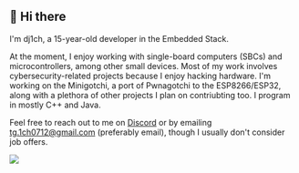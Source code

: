 <h2>👋 Hi there</h2>

<!--
<h3>15 y/o Embedded Stack Developer</h3>
-->

I'm dj1ch, a 15-year-old developer in the Embedded Stack. 

At the moment, I enjoy working with single-board computers (SBCs) and microcontrollers, among other small devices. Most of my work involves cybersecurity-related projects because I enjoy hacking hardware. I'm working on the Minigotchi, a port of Pwnagotchi to the ESP8266/ESP32, along with a plethora of other projects I plan on contriubting too. I program in mostly C++ and Java.

Feel free to reach out to me on [Discord](https://discord.com/users/871252436038320209) or by emailing tg.1ch0712@gmail.com (preferably email), though I usually don't consider job offers.

![](https://komarev.com/ghpvc/?username=dj1ch)
